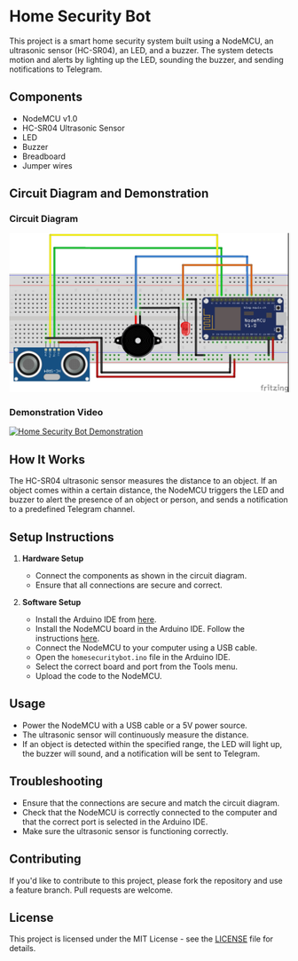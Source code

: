 # Home Security Bot

This project is a smart home security system built using a NodeMCU, an ultrasonic sensor (HC-SR04), an LED, and a buzzer. The system detects motion and alerts by lighting up the LED, sounding the buzzer, and sending notifications to Telegram.

## Components

- NodeMCU v1.0
- HC-SR04 Ultrasonic Sensor
- LED
- Buzzer
- Breadboard
- Jumper wires

## Circuit Diagram and Demonstration

### Circuit Diagram

![Circuit Diagram](circuit_diagram.jpg)

### Demonstration Video

[![Home Security Bot Demonstration](https://img.youtube.com/vi/_iyvJMkf_yY/0.jpg)](https://youtu.be/_iyvJMkf_yY)

## How It Works

The HC-SR04 ultrasonic sensor measures the distance to an object. If an object comes within a certain distance, the NodeMCU triggers the LED and buzzer to alert the presence of an object or person, and sends a notification to a predefined Telegram channel.

## Setup Instructions

1. **Hardware Setup**
    - Connect the components as shown in the circuit diagram.
    - Ensure that all connections are secure and correct.

2. **Software Setup**
    - Install the Arduino IDE from [here](https://www.arduino.cc/en/Main/Software).
    - Install the NodeMCU board in the Arduino IDE. Follow the instructions [here](https://arduino-esp8266.readthedocs.io/en/latest/installing.html).
    - Connect the NodeMCU to your computer using a USB cable.
    - Open the `homesecuritybot.ino` file in the Arduino IDE.
    - Select the correct board and port from the Tools menu.
    - Upload the code to the NodeMCU.

## Usage

- Power the NodeMCU with a USB cable or a 5V power source.
- The ultrasonic sensor will continuously measure the distance.
- If an object is detected within the specified range, the LED will light up, the buzzer will sound, and a notification will be sent to Telegram.

## Troubleshooting

- Ensure that the connections are secure and match the circuit diagram.
- Check that the NodeMCU is correctly connected to the computer and that the correct port is selected in the Arduino IDE.
- Make sure the ultrasonic sensor is functioning correctly.

## Contributing

If you'd like to contribute to this project, please fork the repository and use a feature branch. Pull requests are welcome.

## License

This project is licensed under the MIT License - see the [LICENSE](LICENSE) file for details.
